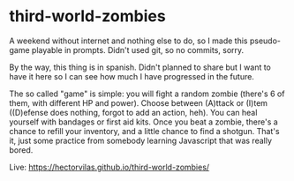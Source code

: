 # third-world-zombies
A weekend without internet and nothing else to do, so I made this pseudo-game playable in prompts. Didn't used git, so no commits, sorry.

By the way, this thing is in spanish. Didn't planned to share but I want to have it here so I can see how much I have progressed in the future.

The so called "game" is simple: you will fight a random zombie (there's 6 of them, with different HP and power). Choose between (A)ttack or (I)tem ((D)efense does nothing, forgot to add an action, heh). You can heal yourself with bandages or first aid kits. Once you beat a zombie, there's a chance to refill your inventory, and a little chance to find a shotgun. That's it, just some practice from somebody learning Javascript that was really bored.

Live: https://hectorvilas.github.io/third-world-zombies/
